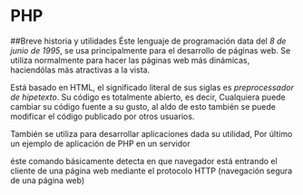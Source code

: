 # PHP

##Breve historia y utilidades
Éste lenguaje de programación data del *8 de junio de 1995*, se usa principalmente para el desarrollo de páginas web. 
Se utiliza normalmente para hacer las páginas web más dinámicas, haciendólas más atractivas a la vista.

Está basado en HTML, el significado literal de sus siglas es *preprocessador de hipetexto*. Su código es totalmente abierto, es decir,
Cualquiera puede cambiar su código fuente a su gusto, al aldo de esto también se puede modificar el código publicado por otros usuarios.


También se utiliza para desarrollar aplicaciones dada su utilidad, Por último un ejemplo de aplicación de PHP en un servidor



<?php
echo $_SERVER['HTTP_USER_AGENT'];
?>

éste comando básicamente detecta en que navegador está entrando el cliente de una página web mediante el protocolo HTTP (navegación segura
de una página web)









